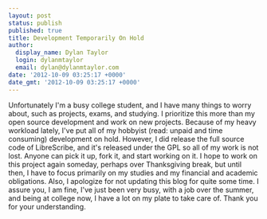 ```yaml
---
layout: post
status: publish
published: true
title: Development Temporarily On Hold
author:
  display_name: Dylan Taylor
  login: dylanmtaylor
  email: dylan@dylanmtaylor.com
date: '2012-10-09 03:25:17 +0000'
date_gmt: '2012-10-09 03:25:17 +0000'
---
```

<p>Unfortunately I'm a busy college student, and I have many things to worry about, such as projects, exams, and studying. I prioritize this more than my open source development and work on new projects. Because of my heavy workload lately, I've put all of my hobbyist (read: unpaid and time consuming) development on hold. However, I did release the full source code of LibreScribe, and it's released under the GPL so all of my work is not lost. Anyone can pick it up, fork it, and start working on it. I hope to work on this project again someday, perhaps over Thanksgiving break, but until then, I have to focus primarily on my studies and my financial and academic obligations. Also, I apologize for not updating this blog for quite some time. I assure you, I am fine, I've just been very busy, with a job over the summer, and being at college now, I have a lot on my plate to take care of. Thank you for your understanding.</p>
